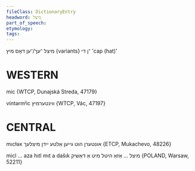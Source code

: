 ```yaml
---
fileClass: DictionaryEntry
headword: מיצל
part_of_speech: 
etymology: 
tags: 
---
```

מיצל
־עך/־ען
דאָס
מיץ {variants}
־ן
די
'cap (hat)'

WESTERN
========

mic {WTCP, Dunajská Streda, 47179}

vɩ́ntərmʲic ווינטערמיץ {WTCP, Vác, 47197}

CENTRAL
========

mɩcɫəx אונטערן הוט גייען אַלטע ייִדן מיצלעך {ETCP, Mukachevo, 48226}

micl ... aza hɩtl mɩt a dašɩk מיצל ... אַזאַ היטל מיט אַ דאַשיק {POLAND, Warsaw, 52211}